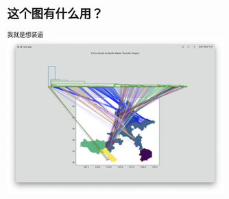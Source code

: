 # 这个图有什么用？
我就是想装逼
![](https://raw.githubusercontent.com/yuanzhoulvpi2017/dendrogram_maps/main/dendrogrammap0124.png)

